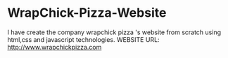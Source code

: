 # WrapChick-Pizza-Website
I have create the company wrapchick pizza 's website from scratch using html,css and javascript technologies.
WEBSITE URL:
http://www.wrapchickpizza.com

